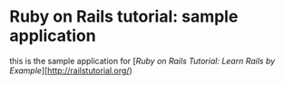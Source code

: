 # Ruby on Rails tutorial: sample application

this is the sample application for
[*Ruby on Rails Tutorial: Learn Rails by Example*][http://railstutorial.org/)
